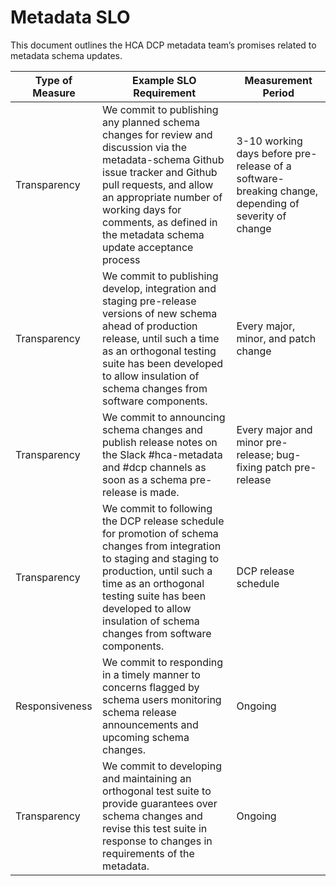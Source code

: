 # Metadata SLO

This document outlines the HCA DCP metadata team’s promises related to metadata schema updates.


Type of Measure | Example SLO Requirement | Measurement Period
--- | --- | ---
Transparency | We commit to publishing any planned schema changes for review and discussion via the metadata-schema Github issue tracker and Github pull requests, and allow an appropriate number of working days for comments, as defined in the metadata schema update acceptance process | 3-10 working days before pre-release of a software-breaking change, depending of severity of change
Transparency | We commit to publishing develop, integration and staging pre-release versions of new schema ahead of production release, until such a time as an orthogonal testing suite has been developed to allow insulation of schema changes from software components. | Every major, minor, and patch change
Transparency | We commit to announcing schema changes and publish release notes on the Slack #hca-metadata and #dcp channels as soon as a schema pre-release is made. | Every major and minor pre-release; bug-fixing patch pre-release
Transparency | We commit to following the DCP release schedule for promotion of schema changes from integration to staging and staging to production, until such a time as an orthogonal testing suite has been developed to allow insulation of schema changes from software components. | DCP release schedule
Responsiveness | We commit to responding in a timely manner to concerns flagged by schema users monitoring schema release announcements and upcoming schema changes. | Ongoing
Transparency | We commit to developing and maintaining an orthogonal test suite to provide guarantees over schema changes and revise this test suite in response to changes in requirements of the metadata. | Ongoing


